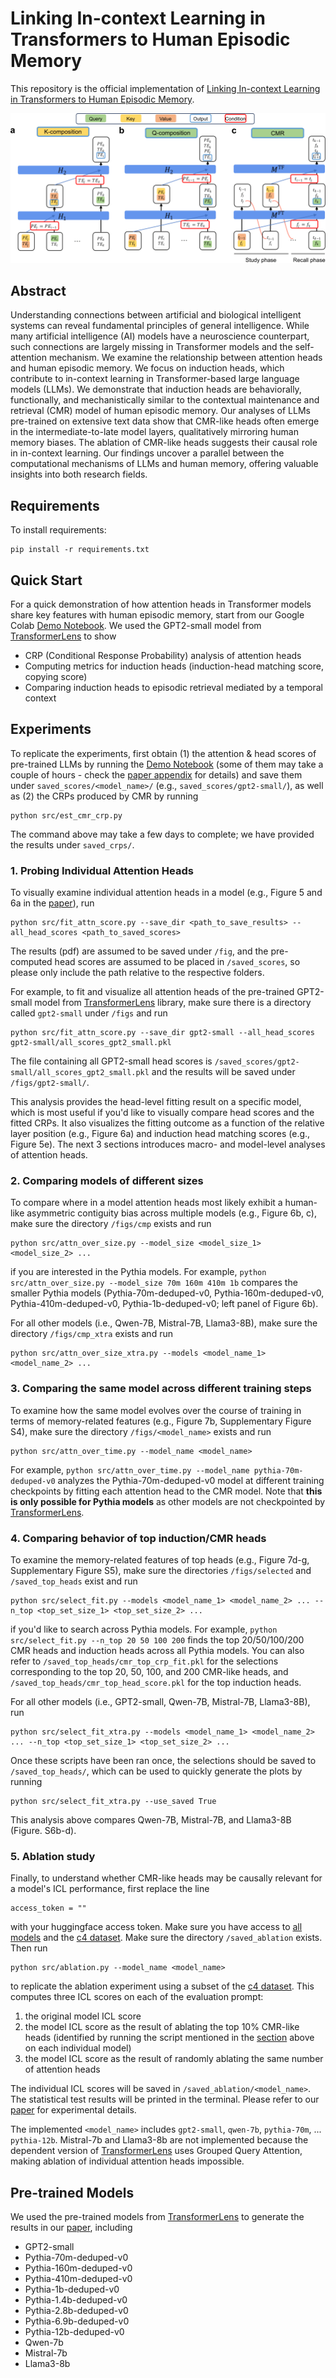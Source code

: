 # Linking In-context Learning in Transformers to Human Episodic Memory

This repository is the official implementation of [Linking In-context Learning in Transformers to Human Episodic Memory](https://arxiv.org/abs/2405.14992). 

![Comparison of composition mechanisms of induction heads and CMR](figs/comparison.png)

## Abstract

Understanding connections between artificial and biological intelligent systems can reveal fundamental principles of general intelligence. While many artificial intelligence (AI) models have a neuroscience counterpart, such connections are largely missing in Transformer models and the self-attention mechanism. We examine the relationship between attention heads and human episodic memory. We focus on induction heads, which contribute to in-context learning in Transformer-based large language models (LLMs). We demonstrate that induction heads are behaviorally, functionally, and mechanistically similar to the contextual maintenance and retrieval (CMR) model of human episodic memory. Our analyses of LLMs pre-trained on extensive text data show that CMR-like heads often emerge in the intermediate-to-late model layers, qualitatively mirroring human memory biases. The ablation of CMR-like heads suggests their causal role in in-context learning. Our findings uncover a parallel between the computational mechanisms of LLMs and human memory, offering valuable insights into both research fields.

## Requirements

To install requirements:

```setup
pip install -r requirements.txt
```

## Quick Start

For a quick demonstration of how attention heads in Transformer models share key features with human episodic memory, start from our Google Colab [Demo Notebook](demo.ipynb). We used the GPT2-small model from [TransformerLens](https://github.com/TransformerLensOrg/TransformerLens) to show

- CRP (Conditional Response Probability) analysis of attention heads
- Computing metrics for induction heads (induction-head matching score, copying score)
- Comparing induction heads to episodic retrieval mediated by a temporal context

## Experiments

To replicate the experiments, first obtain (1) the attention & head scores of pre-trained LLMs by running the [Demo Notebook](demo.ipynb) (some of them may take a couple of hours - check the [paper appendix](https://arxiv.org/abs/2405.14992) for details) and save them under ```saved_scores/<model_name>/``` (e.g., ```saved_scores/gpt2-small/```), as well as (2) the CRPs produced by CMR by running

```
python src/est_cmr_crp.py
```

The command above may take a few days to complete; we have provided the results under ```saved_crps/```.

### 1. Probing Individual Attention Heads

To visually examine individual attention heads in a model (e.g., Figure 5 and 6a in the [paper](https://arxiv.org/abs/2405.14992)), run

```
python src/fit_attn_score.py --save_dir <path_to_save_results> --all_head_scores <path_to_saved_scores>
```

The results (pdf) are assumed to be saved under `/fig`, and the pre-computed head scores are assumed to be placed in `/saved_scores`, so please only include the path relative to the respective folders.

For example, to fit and visualize all attention heads of the pre-trained GPT2-small model from [TransformerLens](https://github.com/TransformerLensOrg/TransformerLens) library, make sure there is a directory called `gpt2-small` under `/figs` and run

```
python src/fit_attn_score.py --save_dir gpt2-small --all_head_scores gpt2-small/all_scores_gpt2_small.pkl
```

The file containing all GPT2-small head scores is `/saved_scores/gpt2-small/all_scores_gpt2_small.pkl` and the results will be saved under `/figs/gpt2-small/`.

This analysis provides the head-level fitting result on a specific model, which is most useful if you'd like to visually compare head scores and the fitted CRPs. It also visualizes the fitting outcome as a function of the relative layer position (e.g., Figure 6a) and induction head matching scores (e.g., Figure 5e). The next 3 sections introduces macro- and model-level analyses of attention heads.

### 2. Comparing models of different sizes

To compare where in a model attention heads most likely exhibit a human-like asymmetric contiguity bias across multiple models (e.g., Figure 6b, c), make sure the directory `/figs/cmp` exists and run

```
python src/attn_over_size.py --model_size <model_size_1> <model_size_2> ...
```

if you are interested in the Pythia models.  For example, ```python src/attn_over_size.py --model_size 70m 160m 410m 1b``` compares the smaller Pythia models (Pythia-70m-deduped-v0, Pythia-160m-deduped-v0, Pythia-410m-deduped-v0, Pythia-1b-deduped-v0; left panel of Figure 6b).

For all other models (i.e., Qwen-7B, Mistral-7B, Llama3-8B), make sure the directory `/figs/cmp_xtra` exists and run

```
python src/attn_over_size_xtra.py --models <model_name_1> <model_name_2> ...
```

### 3. Comparing the same model across different training steps

To examine how the same model evolves over the course of training in terms of memory-related features (e.g., Figure 7b, Supplementary Figure S4), make sure the directory `/figs/<model_name>` exists and run

```
python src/attn_over_time.py --model_name <model_name>
```

For example, ```python src/attn_over_time.py --model_name pythia-70m-deduped-v0``` analyzes the Pythia-70m-deduped-v0 model at different training checkpoints by fitting each attention head to the CMR model. Note that **this is only possible for Pythia models** as other models are not checkpointed by [TransformerLens](https://github.com/TransformerLensOrg/TransformerLens).

### 4. Comparing behavior of top induction/CMR heads

To examine the memory-related features of top heads (e.g., Figure 7d-g, Supplementary Figure S5), make sure the directories `/figs/selected` and `/saved_top_heads` exist and run

```
python src/select_fit.py --models <model_name_1> <model_name_2> ... --n_top <top_set_size_1> <top_set_size_2> ... 
```

if you'd like to search across Pythia models. For example, ```python src/select_fit.py --n_top 20 50 100 200``` finds the top 20/50/100/200 CMR heads and induction heads across all Pythia models. You can also refer to `/saved_top_heads/cmr_top_crp_fit.pkl` for the selections corresponding to the top 20, 50, 100, and 200 CMR-like heads, and `/saved_top_heads/cmr_top_head_score.pkl` for the top induction heads.

For all other models (i.e., GPT2-small, Qwen-7B, Mistral-7B, Llama3-8B), run

```
python src/select_fit_xtra.py --models <model_name_1> <model_name_2> ... --n_top <top_set_size_1> <top_set_size_2> ...
```

Once these scripts have been ran once, the selections should be saved to `/saved_top_heads/`, which can be used to quickly generate the plots by running

```
python src/select_fit_xtra.py --use_saved True
```

This analysis above compares Qwen-7B, Mistral-7B, and Llama3-8B (Figure. S6b-d).

### 5. Ablation study

Finally, to understand whether CMR-like heads may be causally relevant for a model's ICL performance, first replace the line 
```
access_token = ""
```
with your huggingface access token. Make sure you have access to [all models](#pre-trained-models) and the [c4 dataset](https://huggingface.co/datasets/allenai/c4). Make sure the directory `/saved_ablation` exists. Then run

```
python src/ablation.py --model_name <model_name>
```

to replicate the ablation experiment using a subset of the [c4 dataset](https://huggingface.co/datasets/allenai/c4). This computes three ICL scores on each of the evaluation prompt:

1. the original model ICL score
2. the model ICL score as the result of ablating the top 10% CMR-like heads (identified by running the script mentioned in the [section](#4-comparing-behavior-of-top-inductioncmr-heads) above on each individual model)
3. the model ICL score as the result of randomly ablating the same number of attention heads

The individual ICL scores will be saved in `/saved_ablation/<model_name>`. The statistical test results will be printed in the terminal. Please refer to our [paper](https://arxiv.org/abs/2405.14992) for experimental details.

The implemented `<model_name>` includes `gpt2-small`, `qwen-7b`, `pythia-70m`, ... `pythia-12b`. Mistral-7b and Llama3-8b are not implemented because the dependent version of [TransformerLens](https://github.com/TransformerLensOrg/TransformerLens) uses Grouped Query Attention, making ablation of individual attention heads impossible.

## Pre-trained Models

We used the pre-trained models from [TransformerLens](https://github.com/TransformerLensOrg/TransformerLens) to generate the results in our [paper](https://arxiv.org/abs/2405.14992), including

- GPT2-small
- Pythia-70m-deduped-v0
- Pythia-160m-deduped-v0
- Pythia-410m-deduped-v0
- Pythia-1b-deduped-v0
- Pythia-1.4b-deduped-v0
- Pythia-2.8b-deduped-v0
- Pythia-6.9b-deduped-v0
- Pythia-12b-deduped-v0
- Qwen-7b
- Mistral-7b
- Llama3-8b
